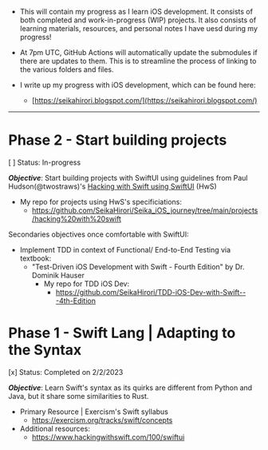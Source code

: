 - This will contain my progress as I learn iOS development. It consists of both completed and work-in-progress (WIP) projects. It also consists of learning materials, resources, and personal notes I have uesd during my progress!

- At 7pm UTC, GitHub Actions will automatically update the submodules if there are updates to them. This is to streamline the process of linking to the various folders and files.

- I write up my progress with iOS development, which can be found here: 
    - [https://seikahirori.blogspot.com/](https://seikahirori.blogspot.com/)

___
# Phase 2 - Start building projects
[ ] Status: In-progress

***Objective***: Start building projects with SwiftUI using guidelines from Paul Hudson(@twostraws)'s [Hacking with Swift using SwiftUI](https://www.hackingwithswift.com/100/swiftui) (HwS)
- My repo for projects using HwS's specificiations:
    - https://github.com/SeikaHirori/Seika_iOS_journey/tree/main/projects/hacking%20with%20swift

Secondaries objectives once comfortable with SwiftUI:
- Implement TDD in context of Functional/ End-to-End Testing via textbook:
    - "Test-Driven iOS Development with Swift - Fourth Edition" by Dr. Dominik Hauser
        - My repo for TDD iOS Dev:
            - https://github.com/SeikaHirori/TDD-iOS-Dev-with-Swift---4th-Edition


# Phase 1 - Swift Lang | Adapting to the Syntax
[x] Status: Completed on 2/2/2023

***Objective***: Learn Swift's syntax as its quirks are different from Python and Java, but it share some similarities to Rust.

- Primary Resource | Exercism's Swift syllabus
    - https://exercism.org/tracks/swift/concepts
- Additional resources:
    - https://www.hackingwithswift.com/100/swiftui
